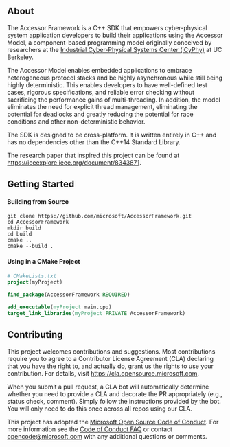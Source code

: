 
## About

The Accessor Framework is a C++ SDK that empowers cyber-physical system application developers to build their
applications using the Accessor Model, a component-based programming model originally conceived by researchers at the
[Industrial Cyber-Physical Systems Center (iCyPhy)](https://ptolemy.berkeley.edu/projects/icyphy/) at UC Berkeley.

The Accessor Model enables embedded applications to embrace heterogeneous protocol stacks and be highly asynchronous
while still being highly deterministic. This enables developers to have well-defined test cases, rigorous
specifications, and reliable error checking without sacrificing the performance gains of multi-threading. In addition,
the model eliminates the need for explicit thread management, eliminating the potential for deadlocks and greatly
reducing the potential for race conditions and other non-deterministic behavior.

The SDK is designed to be cross-platform. It is written entirely in C++ and has no dependencies other than the C++14
Standard Library.

The research paper that inspired this project can be found at https://ieeexplore.ieee.org/document/8343871.

## Getting Started

#### Building from Source

```
git clone https://github.com/microsoft/AccessorFramework.git
cd AccessorFramework
mkdir build
cd build
cmake ..
cmake --build .
```

#### Using in a CMake Project

```cmake
# CMakeLists.txt
project(myProject)

find_package(AccessorFramework REQUIRED)

add_executable(myProject main.cpp)
target_link_libraries(myProject PRIVATE AccessorFramework)
```

## Contributing

This project welcomes contributions and suggestions.  Most contributions require you to agree to a
Contributor License Agreement (CLA) declaring that you have the right to, and actually do, grant us
the rights to use your contribution. For details, visit https://cla.opensource.microsoft.com.

When you submit a pull request, a CLA bot will automatically determine whether you need to provide
a CLA and decorate the PR appropriately (e.g., status check, comment). Simply follow the instructions
provided by the bot. You will only need to do this once across all repos using our CLA.

This project has adopted the [Microsoft Open Source Code of Conduct](https://opensource.microsoft.com/codeofconduct/).
For more information see the [Code of Conduct FAQ](https://opensource.microsoft.com/codeofconduct/faq/) or
contact [opencode@microsoft.com](mailto:opencode@microsoft.com) with any additional questions or comments.
